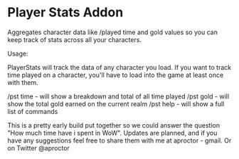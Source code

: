 # Player Stats Addon

Aggregates character data like /played time and gold values so you can keep track of stats across all your characters.

Usage:

PlayerStats will track the data of any character you load.  If you want to track time played on a character, you'll have to load into the game at least once with them.

/pst time - will show a breakdown and total of all time played
/pst gold - will show the total gold earned on the current realm
/pst help - will show a full list of commands


This is a pretty early build put together so we could answer the question "How much time have i spent in WoW". Updates are planned, and if you have any suggestions feel free to share them with me at aproctor - gmail.  Or on Twitter @aproctor

